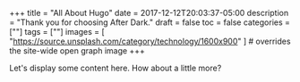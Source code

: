 +++
title = "All About Hugo"
date = 2017-12-12T20:03:37-05:00
description = "Thank you for choosing After Dark."
draft = false
toc = false
categories = [""]
tags = [""]
images = [
  "https://source.unsplash.com/category/technology/1600x900"
] # overrides the site-wide open graph image
+++

Let's display some content here. How about a little more?

